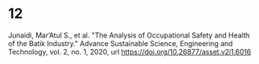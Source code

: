 # 12
Junaidi, Mar’Atul S., et al. "The Analysis of Occupational Safety and Health of the Batik Industry." Advance Sustainable Science, Engineering and Technology, vol. 2, no. 1, 2020, url https://doi.org/10.26877/asset.v2i1.6016

